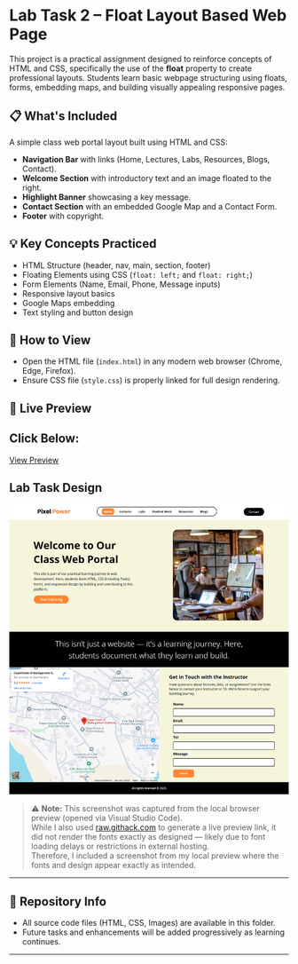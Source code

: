 # Lab Task 2 – Float Layout Based Web Page

This project is a practical assignment designed to reinforce concepts of HTML and CSS, specifically the use of the **float** property to create professional layouts. Students learn basic webpage structuring using floats, forms, embedding maps, and building visually appealing responsive pages.

## 📋 What's Included

A simple class web portal layout built using HTML and CSS:
- **Navigation Bar** with links (Home, Lectures, Labs, Resources, Blogs, Contact).
- **Welcome Section** with introductory text and an image floated to the right.
- **Highlight Banner** showcasing a key message.
- **Contact Section** with an embedded Google Map and a Contact Form.
- **Footer** with copyright.

## 💡 Key Concepts Practiced

- HTML Structure (header, nav, main, section, footer)
- Floating Elements using CSS (`float: left;` and `float: right;`)
- Form Elements (Name, Email, Phone, Message inputs)
- Responsive layout basics
- Google Maps embedding
- Text styling and button design

## 🔗 How to View

- Open the HTML file (`index.html`) in any modern web browser (Chrome, Edge, Firefox).
- Ensure CSS file (`style.css`) is properly linked for full design rendering.

## 🔗 Live Preview
Click Below:
-
[View Preview](https://raw.githack.com/Ayesha-Rajput/Web-Design-and-Development_SE_3208/main/2022-SE-03_Lab_task_02_WDD_Webpage_Design_Using_Float_Layout/index.html)

## Lab Task Design
![Lab Task Design](Assets/lab-task-screenshot.png)

> ⚠️ **Note:** This screenshot was captured from the local browser preview (opened via Visual Studio Code).  
> While I also used [raw.githack.com](https://www.githack.com) to generate a live preview link, it did not render the fonts exactly as designed — likely due to font loading delays or restrictions in external hosting.  
> Therefore, I included a screenshot from my local preview where the fonts and design appear exactly as intended.

---

## 📁 Repository Info

- All source code files (HTML, CSS, Images) are available in this folder.
- Future tasks and enhancements will be added progressively as learning continues.

---

